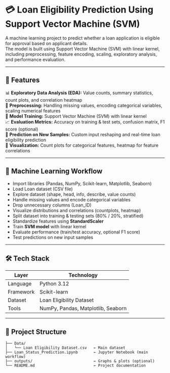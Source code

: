 # 💳 Loan Eligibility Prediction Using Support Vector Machine (SVM)

A machine learning project to predict whether a loan application is eligible for approval based on applicant details.  
The model is built using Support Vector Machine (SVM) with linear kernel, including preprocessing, feature encoding, scaling, exploratory analysis, and performance evaluation.

---

## 🚀 Features

📊 **Exploratory Data Analysis (EDA):** Value counts, summary statistics, count plots, and correlation heatmap  
🧮 **Preprocessing:** Handling missing values, encoding categorical variables, scaling numerical features  
🤖 **Model Training:** Support Vector Machine (SVM) with linear kernel  
📈 **Evaluation Metrics:** Accuracy on training & test sets, confusion matrix, F1 score (optional)  
🧪 **Prediction on New Samples:** Custom input reshaping and real-time loan eligibility prediction  
🔎 **Visualization:** Count plots for categorical features, heatmap for feature correlations  

---

## 🧠 Machine Learning Workflow

- Import libraries (Pandas, NumPy, Scikit-learn, Matplotlib, Seaborn)  
- Load Loan dataset (CSV file)  
- Explore dataset (shape, head, info, describe, value counts)  
- Handle missing values and encode categorical variables  
- Drop unnecessary columns (Loan_ID)  
- Visualize distributions and correlations (countplots, heatmap)  
- Split dataset into training & testing sets (80% / 20%, stratified)  
- Standardize features using **StandardScaler**  
- Train **SVM model** with linear kernel  
- Evaluate performance (train/test accuracy, optional F1 score)  
- Test predictions on new input samples  

---

## 🛠️ Tech Stack

| Layer       | Technology       |
|-------------|------------------|
| Language    | Python 3.12      |
| Framework   | Scikit-learn     |
| Dataset     | Loan Eligibility Dataset |
| Tools       | NumPy, Pandas, Matplotlib, Seaborn |

---

## 📁 Project Structure

```text
├── Data/
│   └── Loan Eligibility Dataset.csv   ← Main dataset
├── Loan_Status_Prediction.ipynb       ← Jupyter Notebook (main workflow)
├── outputs/                           ← Graphs & plots (optional)
└── README.md                          ← Project documentation
